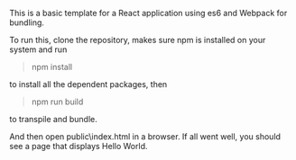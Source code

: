 This is a basic template for a React application using es6 and Webpack for bundling. 

To run this, clone the repository, makes sure npm is installed on your system and run

>npm install

to install all the dependent packages, then 

>npm run build

to transpile and bundle.

And then open public\index.html in a browser. If all went well, you should see a page that displays Hello World.
